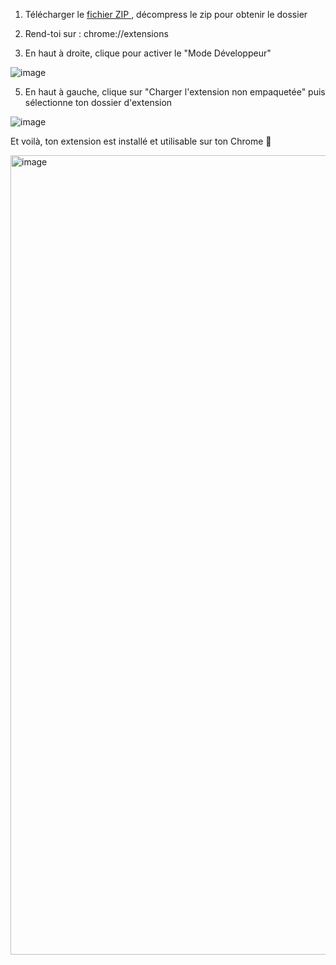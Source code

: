 1. Télécharger le <a href="https://github.com/divisi0n/status_naturalisation/releases"> fichier ZIP </a> , décompress le zip pour obtenir le dossier


2. Rend-toi sur : chrome://extensions


3. En haut à droite, clique pour activer le "Mode Développeur"
   
![image](https://github.com/user-attachments/assets/1c26f75b-963f-473b-a898-0c44e82eba9e)


5. En haut à gauche, clique sur "Charger l'extension non empaquetée" puis sélectionne ton dossier d'extension


![image](https://github.com/user-attachments/assets/6f13ef5b-e365-449d-94f1-d541449855c5)


Et voilà, ton extension est installé et utilisable sur ton Chrome 🎉

<img width="1279" alt="image" src="https://github.com/user-attachments/assets/63577ee2-9ec0-40ea-910c-18b0eb761f4e" />
